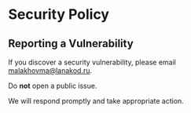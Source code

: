 # Security Policy

## Reporting a Vulnerability
If you discover a security vulnerability, please email malakhovma@lanakod.ru.

Do **not** open a public issue.

We will respond promptly and take appropriate action.
